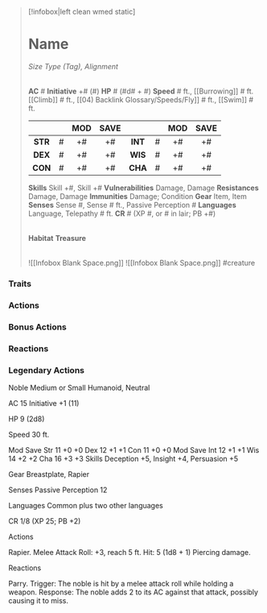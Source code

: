 > [!infobox|left clean wmed static]
> # Name
> *Size Type (Tag), Alignment*
> 
> | |
> | - |
> **AC** # **Initiative** +# (#)
> **HP** # (#d# + #)
> **Speed** # ft., [[Burrowing]] # ft. [[Climb]] # ft., [[04) Backlink Glossary/Speeds/Fly]] # ft., [[Swim]] # ft.
> 
> | | | MOD | SAVE | | | MOD | SAVE |
> | :-: | :-: | :-: | :-: | :-: | :-: | :-: | :-: |
> | **STR** | # | +# | +# | **INT** | # | +# | +# | 
> | **DEX** | # | +# | +# | **WIS** | # | +# | +# |
> | **CON** | # | +# | +# | **CHA** | # | +# | +# |
> **Skills** Skill +#, Skill +#
> **Vulnerabilities** Damage, Damage
> **Resistances** Damage, Damage
> **Immunities** Damage; Condition
> **Gear** Item, Item
> **Senses** Sense #, Sense # ft., Passive Perception #
> **Languages** Language, Telepathy # ft.
> **CR** # (XP #, or # in lair; PB +#)
>
> | |
> | - |
> **Habitat**
> **Treasure**
> 
> | |
> | - |
> ![[Infobox Blank Space.png]]
> ![[Infobox Blank Space.png]]
> #creature 


### Traits
### Actions
### Bonus Actions
### Reactions
### Legendary Actions
Noble
Medium or Small Humanoid, Neutral

AC 15 Initiative +1 (11)

HP 9 (2d8)

Speed 30 ft.

Mod	Save
Str	11	+0	+0
Dex	12	+1	+1
Con	11	+0	+0
Mod	Save
Int	12	+1	+1
Wis	14	+2	+2
Cha	16	+3	+3
Skills Deception +5, Insight +4, Persuasion +5

Gear Breastplate, Rapier

Senses Passive Perception 12

Languages Common plus two other languages

CR 1/8 (XP 25; PB +2)

Actions

Rapier. Melee Attack Roll: +3, reach 5 ft. Hit: 5 (1d8 + 1) Piercing damage.

Reactions

Parry. Trigger: The noble is hit by a melee attack roll while holding a weapon. Response: The noble adds 2 to its AC against that attack, possibly causing it to miss.